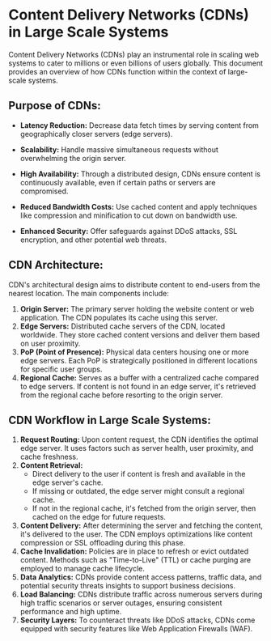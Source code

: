 # Content Delivery Networks (CDNs) in Large Scale Systems

Content Delivery Networks (CDNs) play an instrumental role in scaling web systems to cater to millions or even billions of users globally. This document provides an overview of how CDNs function within the context of large-scale systems.

## Purpose of CDNs:

- **Latency Reduction:** Decrease data fetch times by serving content from geographically closer servers (edge servers).
  
- **Scalability:** Handle massive simultaneous requests without overwhelming the origin server.
  
- **High Availability:** Through a distributed design, CDNs ensure content is continuously available, even if certain paths or servers are compromised.
  
- **Reduced Bandwidth Costs:** Use cached content and apply techniques like compression and minification to cut down on bandwidth use.

- **Enhanced Security:** Offer safeguards against DDoS attacks, SSL encryption, and other potential web threats.

## CDN Architecture:

CDN's architectural design aims to distribute content to end-users from the nearest location. The main components include:

1. **Origin Server:** The primary server holding the website content or web application. The CDN populates its cache using this server.
2. **Edge Servers:** Distributed cache servers of the CDN, located worldwide. They store cached content versions and deliver them based on user proximity.
3. **PoP (Point of Presence):** Physical data centers housing one or more edge servers. Each PoP is strategically positioned in different locations for specific user groups.
4. **Regional Cache:** Serves as a buffer with a centralized cache compared to edge servers. If content is not found in an edge server, it's retrieved from the regional cache before resorting to the origin server.

## CDN Workflow in Large Scale Systems:

1. **Request Routing:** Upon content request, the CDN identifies the optimal edge server. It uses factors such as server health, user proximity, and cache freshness.
2. **Content Retrieval:** 
   - Direct delivery to the user if content is fresh and available in the edge server's cache.
   - If missing or outdated, the edge server might consult a regional cache.
   - If not in the regional cache, it's fetched from the origin server, then cached on the edge for future requests.
3. **Content Delivery:** After determining the server and fetching the content, it's delivered to the user. The CDN employs optimizations like content compression or SSL offloading during this phase.
4. **Cache Invalidation:** Policies are in place to refresh or evict outdated content. Methods such as "Time-to-Live" (TTL) or cache purging are employed to manage cache lifecycle.
5. **Data Analytics:** CDNs provide content access patterns, traffic data, and potential security threats insights to support business decisions.
6. **Load Balancing:** CDNs distribute traffic across numerous servers during high traffic scenarios or server outages, ensuring consistent performance and high uptime.
7. **Security Layers:** To counteract threats like DDoS attacks, CDNs come equipped with security features like Web Application Firewalls (WAF).
